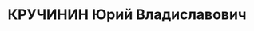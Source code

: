 ---
title: КРУЧИНИН Юрий Владиславович
description: "Род. в 1920. Проживал: г. Горький. Ученик средней школы \n  Арестован\
  \ в 1937. Обв. по ст. 17-58-8, 58-11. Находился в заключении 3 мес."
---